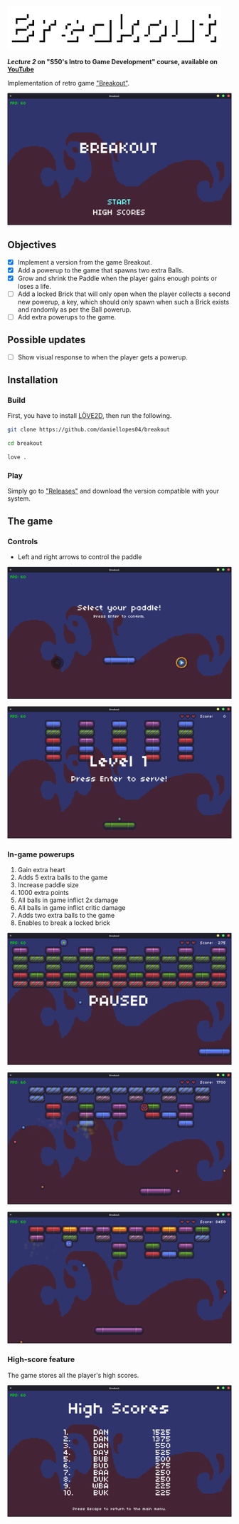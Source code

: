 ![Breakout](https://github.com/daniellopes04/breakout/blob/main/graphics/breakout-text.png)

***Lecture 2* on "S50's Intro to Game Development" course, available on [YouTube](https://www.youtube.com/playlist?list=PLWKjhJtqVAbluXJKKbCIb4xd7fcRkpzoz)**
 
Implementation of retro game ["Breakout"](https://en.wikipedia.org/wiki/Breakout_(video_game)).

![Screen1](https://github.com/daniellopes04/breakout/blob/main/graphics/print1.png)

## Objectives

- [x] Implement a version from the game Breakout.
- [x] Add a powerup to the game that spawns two extra Balls.
- [x] Grow and shrink the Paddle when the player gains enough points or loses a life.
- [ ] Add a locked Brick that will only open when the player collects a second new powerup, a key, which should only spawn when such a Brick exists and randomly as per the Ball powerup.
- [ ] Add extra powerups to the game.

## Possible updates

- [ ] Show visual response to when the player gets a powerup.

## Installation

### Build

First, you have to install [LÖVE2D](https://love2d.org/), then run the following.

```bash
git clone https://github.com/daniellopes04/breakout
```
```bash
cd breakout
```
```bash
love .
```

### Play

Simply go to ["Releases"](https://github.com/daniellopes04/breakout/releases) and download the version compatible with your system.

## The game

### Controls

* Left and right arrows to control the paddle

![Screen3](https://github.com/daniellopes04/breakout/blob/main/graphics/print3.png)

![Screen4](https://github.com/daniellopes04/breakout/blob/main/graphics/print4.png)

### In-game powerups 

1. Gain extra heart
2. Adds 5 extra balls to the game
3. Increase paddle size
4. 1000 extra points
5. All balls in game inflict 2x damage
6. All balls in game inflict critic damage
7. Adds two extra balls to the game
8. Enables to break a locked brick

![Screen5](https://github.com/daniellopes04/breakout/blob/main/graphics/print5.png)

![Screen6](https://github.com/daniellopes04/breakout/blob/main/graphics/print6.png)

![Screen7](https://github.com/daniellopes04/breakout/blob/main/graphics/print7.png)

### High-score feature

The game stores all the player's high scores.

![Screen2](https://github.com/daniellopes04/breakout/blob/main/graphics/print2.png)



